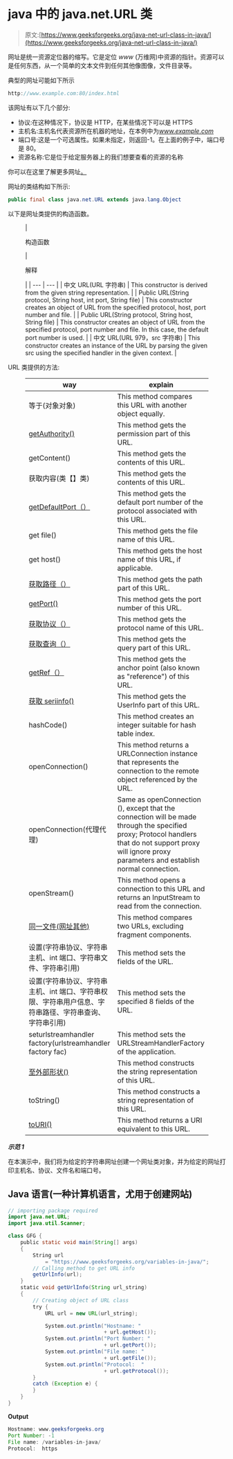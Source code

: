 # java 中的 java.net.URL 类

> 原文:[https://www.geeksforgeeks.org/java-net-url-class-in-java/](https://www.geeksforgeeks.org/java-net-url-class-in-java/)

网址是统一资源定位器的缩写。它是定位 *www* (万维网)中资源的指针。资源可以是任何东西，从一个简单的文本文件到任何其他像图像，文件目录等。

典型的网址可能如下所示

```java
http://www.example.com:80/index.html
```

该网址有以下几个部分:

*   协议:在这种情况下，协议是 HTTP，在某些情况下可以是 HTTPS
*   主机名:主机名代表资源所在机器的地址，在本例中为*www.example.com*
*   端口号:这是一个可选属性。如果未指定，则返回-1。在上面的例子中，端口号是 80。
*   资源名称:它是位于给定服务器上的我们想要查看的资源的名称

你可以在这里了解更多网址[。](https://www.geeksforgeeks.org/url-full-form/)

网址的类结构如下所示:

```java
public final class java.net.URL extends java.lang.Object
```

以下是网址类提供的构造函数。

<figure class="table">

| 

构造函数

 | 

解释

 |
| --- | --- |
| 中文 URL(URL 字符串) | This constructor is derived from the given string representation. |
| Public URL(String protocol, String host, int port, String file) | This constructor creates an object of URL from the specified protocol, host, port number and file. |
| Public URL(String protocol, String host, String file) | This constructor creates an object of URL from the specified protocol, port number and file. In this case, the default port number is used. |
| 中文 URL(URL 979，src 字符串) | This constructor creates an instance of the URL by parsing the given src using the specified handler in the given context. |

</figure>

URL 类提供的方法:

<figure class="table">

| way | explain |
| --- | --- |
| 等于(对象对象) | This method compares this URL with another object equally. |
| [getAuthority()](https://www.geeksforgeeks.org/url-getauthority-method-in-java-with-examples/) | This method gets the permission part of this URL. |
| getContent() | This method gets the contents of this URL. |
| 获取内容(类【】类) | This method gets the contents of this URL. |
| [getDefaultPort（）](https://www.geeksforgeeks.org/url-getdefaultport-method-in-java-with-examples/) | This method gets the default port number of the protocol associated with this URL. |
| get file() | This method gets the file name of this URL. |
| get host() | This method gets the host name of this URL, if applicable. |
| [获取路径（）](https://www.geeksforgeeks.org/url-getpath-method-in-java-with-examples/) | This method gets the path part of this URL. |
| [getPort()](https://www.geeksforgeeks.org/url-getport-method-in-java-with-examples/) | This method gets the port number of this URL. |
| [获取协议（）](https://www.geeksforgeeks.org/url-getprotocol-method-in-java-with-examples/) | This method gets the protocol name of this URL. |
| [获取查询（）](https://www.geeksforgeeks.org/url-getquery-method-in-java-with-examples/) | This method gets the query part of this URL. |
| [getRef（）](https://www.geeksforgeeks.org/url-getref-method-in-java-with-examples/) | This method gets the anchor point (also known as "reference") of this URL. |
| [获取 seriinfo()](https://www.geeksforgeeks.org/url-getuserinfo-method-in-java-with-examples/) | This method gets the UserInfo part of this URL. |
| hashCode() | This method creates an integer suitable for hash table index. |
| openConnection() | This method returns a URLConnection instance that represents the connection to the remote object referenced by the URL. |
| openConnection(代理代理) | Same as openConnection (), except that the connection will be made through the specified proxy; Protocol handlers that do not support proxy will ignore proxy parameters and establish normal connection. |
| openStream() | This method opens a connection to this URL and returns an InputStream to read from the connection. |
| [同一文件(网址其他)](https://www.geeksforgeeks.org/url-samefile-method-in-java-with-examples/) | This method compares two URLs, excluding fragment components. |
| 设置(字符串协议、字符串主机、int 端口、字符串文件、字符串引用) | This method sets the fields of the URL. |
| 设置(字符串协议、字符串主机、int 端口、字符串权限、字符串用户信息、字符串路径、字符串查询、字符串引用) | This method sets the specified 8 fields of the URL. |
| seturlstreamhandler factory(urlstreamhandler factory fac) | This method sets the URLStreamHandlerFactory of the application. |
| [至外部形状()](https://www.geeksforgeeks.org/url-toexternalform-method-in-java-with-examples/) | This method constructs the string representation of this URL. |
| toString() | This method constructs a string representation of this URL. |
| [toURI()](https://www.geeksforgeeks.org/url-touri-method-in-java-with-examples/) | This method returns a URI equivalent to this URL. |

</figure>

***示范 1***

在本演示中，我们将为给定的字符串网址创建一个网址类对象，并为给定的网址打印主机名、协议、文件名和端口号。

## Java 语言(一种计算机语言，尤用于创建网站)

```java
// importing package required
import java.net.URL;
import java.util.Scanner;

class GFG {
    public static void main(String[] args)
    {
        String url
            = "https://www.geeksforgeeks.org/variables-in-java/";
        // Calling method to get URL info
        getUrlInfo(url);
    }
    static void getUrlInfo(String url_string)
    {
        // Creating object of URL class
        try {
            URL url = new URL(url_string);

            System.out.println("Hostname: "
                               + url.getHost());
            System.out.println("Port Number: "
                               + url.getPort());
            System.out.println("File name: "
                               + url.getFile());
            System.out.println("Protocol:  "
                               + url.getProtocol());
        }
        catch (Exception e) {
        }
    }
}
```

**Output**

```java
Hostname: www.geeksforgeeks.org
Port Number: -1
File name: /variables-in-java/
Protocol:  https
```